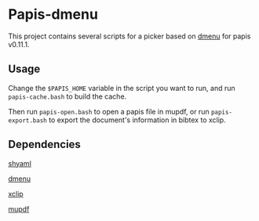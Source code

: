 Papis-dmenu
===========

This project contains several scripts for a picker based on [dmenu](https://tools.suckless.org/dmenu/) for papis v0.11.1.

Usage
-----

Change the `$PAPIS_HOME` variable in the script you want to run, and run `papis-cache.bash` to build the cache.

Then run `papis-open.bash` to open a papis file in mupdf, or run `papis-export.bash` to export the document's information in bibtex to xclip.

Dependencies
------------

[shyaml](https://github.com/0k/shyaml)

[dmenu](https://tools.suckless.org/dmenu/)

[xclip](https://github.com/astrand/xclip)

[mupdf](https://mupdf.com/)
